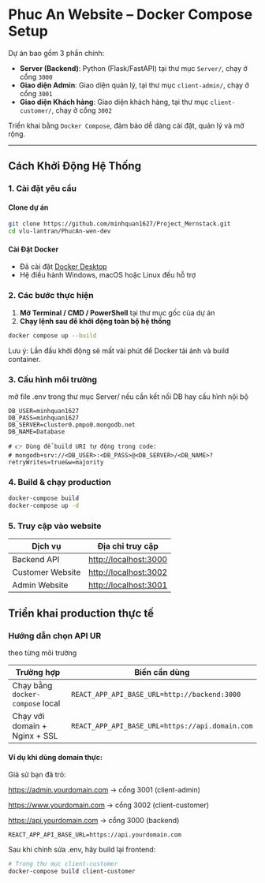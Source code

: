 # Phuc An Website – Docker Compose Setup

Dự án bao gồm 3 phần chính:

- **Server (Backend)**: Python (Flask/FastAPI) tại thư mục `Server/`, chạy ở cổng `3000`
- **Giao diện Admin**: Giao diện quản lý, tại thư mục `client-admin/`, chạy ở cổng `3001`
- **Giao diện Khách hàng**: Giao diện khách hàng, tại thư mục `client-customer/`, chạy ở cổng `3002`

Triển khai bằng `Docker Compose`, đảm bảo dễ dàng cài đặt, quản lý và mở rộng.

---

## Cách Khởi Động Hệ Thống

### 1. Cài đặt yêu cầu
#### Clone dự án
```bash
git clone https://github.com/minhquan1627/Project_Mernstack.git
cd vlu-lantran/PhucAn-wen-dev 
```
#### Cài Đặt Docker
- Đã cài đặt [Docker Desktop](https://www.docker.com/products/docker-desktop/)
- Hệ điều hành Windows, macOS hoặc Linux đều hỗ trợ

### 2. Các bước thực hiện

1. **Mở Terminal / CMD / PowerShell** tại thư mục gốc của dự án
2. **Chạy lệnh sau để khởi động toàn bộ hệ thống**

```bash
docker compose up --build
```
Lưu ý: Lần đầu khởi động sẽ mất vài phút để Docker tải ảnh và build container.

### 3. Cấu hình môi trường
mở file .env trong thư mục Server/ nếu cần kết nối DB hay cấu hình nội bộ 
```env
DB_USER=minhquan1627
DB_PASS=minhquan1627
DB_SERVER=cluster0.pmpo0.mongodb.net
DB_NAME=Database

# 👉 Dùng để build URI tự động trong code:
# mongodb+srv://<DB_USER>:<DB_PASS>@<DB_SERVER>/<DB_NAME>?retryWrites=true&w=majority
```

### 4. Build & chạy production

```bash
docker-compose build
docker-compose up -d
```

### 5. Truy cập vào website

| Dịch vụ          | Địa chỉ truy cập                               |
| ---------------- | ---------------------------------------------- |
| Backend API      | [http://localhost:3000](http://localhost:3000) |
| Customer Website | [http://localhost:3002](http://localhost:3002) |
| Admin Website    | [http://localhost:3001](http://localhost:3001) |

## Triển khai production thực tế
### Hướng dẫn chọn API UR
theo từng môi trường

| Trường hợp                       | Biến cần dùng                                   |
| -------------------------------- | ----------------------------------------------- |
| Chạy bằng `docker-compose` local | `REACT_APP_API_BASE_URL=http://backend:3000`    |
| Chạy với domain + Nginx + SSL    | `REACT_APP_API_BASE_URL=https://api.domain.com` |

#### Ví dụ khi dùng domain thực:
Giả sử bạn đã trỏ:

https://admin.yourdomain.com → cổng 3001 (client-admin)

https://www.yourdomain.com → cổng 3002 (client-customer)

https://api.yourdomain.com → cổng 3000 (backend)

```env
REACT_APP_API_BASE_URL=https://api.yourdomain.com
```
Sau khi chỉnh sửa .env, hãy build lại frontend:
```bash
# Trong thư mục client-customer
docker-compose build client-customer
```




